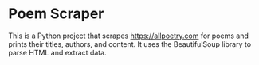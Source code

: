 # Poem Scraper

This is a Python project that scrapes https://allpoetry.com for poems and prints their titles, authors, and content. It uses the BeautifulSoup library to parse HTML and extract data.
